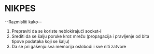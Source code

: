# NIKPES

--Razmisliti kako--
1. Prepraviti da se koriste neblokirajući socket-i
2. Srediti da se šalju poruke kroz mrežu (propagacija i pravljenje od bita tipove podataka koji se šalju)
3. Da se pri gašenju sva memorija oslobodi i sve niti zatvore


